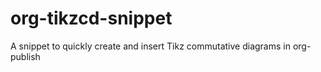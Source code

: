 # org-tikzcd-snippet
A snippet to quickly create and insert Tikz commutative diagrams in org-publish
